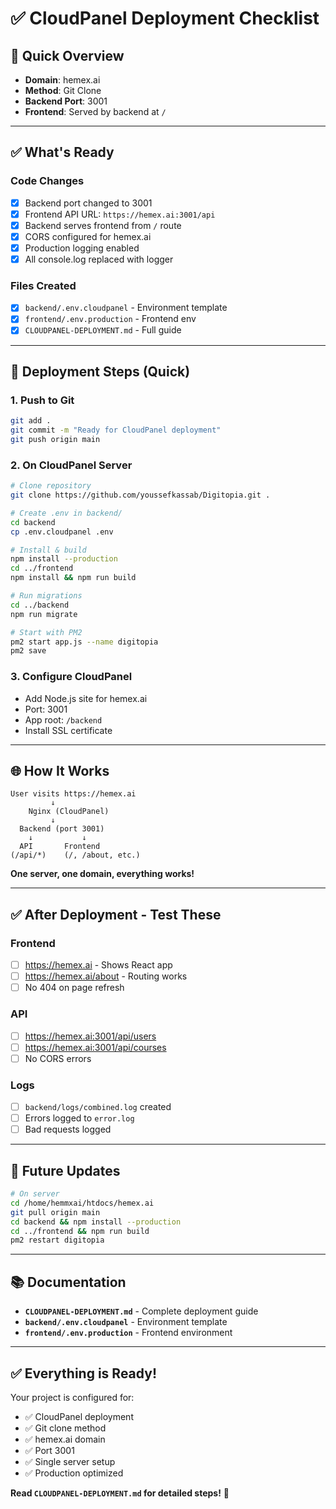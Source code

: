 # ✅ CloudPanel Deployment Checklist

## 🎯 Quick Overview

- **Domain**: hemex.ai
- **Method**: Git Clone
- **Backend Port**: 3001
- **Frontend**: Served by backend at `/`

---

## ✅ What's Ready

### Code Changes
- [x] Backend port changed to 3001
- [x] Frontend API URL: `https://hemex.ai:3001/api`
- [x] Backend serves frontend from `/` route
- [x] CORS configured for hemex.ai
- [x] Production logging enabled
- [x] All console.log replaced with logger

### Files Created
- [x] `backend/.env.cloudpanel` - Environment template
- [x] `frontend/.env.production` - Frontend env
- [x] `CLOUDPANEL-DEPLOYMENT.md` - Full guide

---

## 🚀 Deployment Steps (Quick)

### 1. Push to Git
```bash
git add .
git commit -m "Ready for CloudPanel deployment"
git push origin main
```

### 2. On CloudPanel Server
```bash
# Clone repository
git clone https://github.com/youssefkassab/Digitopia.git .

# Create .env in backend/
cd backend
cp .env.cloudpanel .env

# Install & build
npm install --production
cd ../frontend
npm install && npm run build

# Run migrations
cd ../backend
npm run migrate

# Start with PM2
pm2 start app.js --name digitopia
pm2 save
```

### 3. Configure CloudPanel
- Add Node.js site for hemex.ai
- Port: 3001
- App root: `/backend`
- Install SSL certificate

---

## 🌐 How It Works

```
User visits https://hemex.ai
         ↓
    Nginx (CloudPanel)
         ↓
  Backend (port 3001)
    ↓           ↓
  API       Frontend
(/api/*)    (/, /about, etc.)
```

**One server, one domain, everything works!**

---

## ✅ After Deployment - Test These

### Frontend
- [ ] https://hemex.ai - Shows React app
- [ ] https://hemex.ai/about - Routing works
- [ ] No 404 on page refresh

### API
- [ ] https://hemex.ai:3001/api/users
- [ ] https://hemex.ai:3001/api/courses
- [ ] No CORS errors

### Logs
- [ ] `backend/logs/combined.log` created
- [ ] Errors logged to `error.log`
- [ ] Bad requests logged

---

## 🔄 Future Updates

```bash
# On server
cd /home/hemmxai/htdocs/hemex.ai
git pull origin main
cd backend && npm install --production
cd ../frontend && npm run build
pm2 restart digitopia
```

---

## 📚 Documentation

- **`CLOUDPANEL-DEPLOYMENT.md`** - Complete deployment guide
- **`backend/.env.cloudpanel`** - Environment template
- **`frontend/.env.production`** - Frontend environment

---

## ✅ Everything is Ready!

Your project is configured for:
- ✅ CloudPanel deployment
- ✅ Git clone method
- ✅ hemex.ai domain
- ✅ Port 3001
- ✅ Single server setup
- ✅ Production optimized

**Read `CLOUDPANEL-DEPLOYMENT.md` for detailed steps!** 🚀
